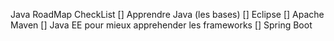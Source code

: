 Java RoadMap CheckList
[] Apprendre Java (les bases)
[] Eclipse
[] Apache Maven
[] Java EE pour mieux apprehender les frameworks
[] Spring Boot
